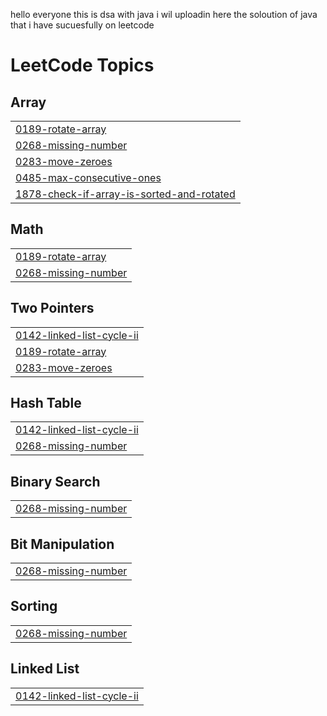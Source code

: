 hello everyone this is dsa with java i wil uploadin here the soloution of java that i have sucuesfully on leetcode

<!---LeetCode Topics Start-->
# LeetCode Topics
## Array
|  |
| ------- |
| [0189-rotate-array](https://github.com/royalharry007/DSA-WITH-JAVA/tree/master/0189-rotate-array) |
| [0268-missing-number](https://github.com/royalharry007/DSA-WITH-JAVA/tree/master/0268-missing-number) |
| [0283-move-zeroes](https://github.com/royalharry007/DSA-WITH-JAVA/tree/master/0283-move-zeroes) |
| [0485-max-consecutive-ones](https://github.com/royalharry007/DSA-WITH-JAVA/tree/master/0485-max-consecutive-ones) |
| [1878-check-if-array-is-sorted-and-rotated](https://github.com/royalharry007/DSA-WITH-JAVA/tree/master/1878-check-if-array-is-sorted-and-rotated) |
## Math
|  |
| ------- |
| [0189-rotate-array](https://github.com/royalharry007/DSA-WITH-JAVA/tree/master/0189-rotate-array) |
| [0268-missing-number](https://github.com/royalharry007/DSA-WITH-JAVA/tree/master/0268-missing-number) |
## Two Pointers
|  |
| ------- |
| [0142-linked-list-cycle-ii](https://github.com/royalharry007/DSA-WITH-JAVA/tree/master/0142-linked-list-cycle-ii) |
| [0189-rotate-array](https://github.com/royalharry007/DSA-WITH-JAVA/tree/master/0189-rotate-array) |
| [0283-move-zeroes](https://github.com/royalharry007/DSA-WITH-JAVA/tree/master/0283-move-zeroes) |
## Hash Table
|  |
| ------- |
| [0142-linked-list-cycle-ii](https://github.com/royalharry007/DSA-WITH-JAVA/tree/master/0142-linked-list-cycle-ii) |
| [0268-missing-number](https://github.com/royalharry007/DSA-WITH-JAVA/tree/master/0268-missing-number) |
## Binary Search
|  |
| ------- |
| [0268-missing-number](https://github.com/royalharry007/DSA-WITH-JAVA/tree/master/0268-missing-number) |
## Bit Manipulation
|  |
| ------- |
| [0268-missing-number](https://github.com/royalharry007/DSA-WITH-JAVA/tree/master/0268-missing-number) |
## Sorting
|  |
| ------- |
| [0268-missing-number](https://github.com/royalharry007/DSA-WITH-JAVA/tree/master/0268-missing-number) |
## Linked List
|  |
| ------- |
| [0142-linked-list-cycle-ii](https://github.com/royalharry007/DSA-WITH-JAVA/tree/master/0142-linked-list-cycle-ii) |
<!---LeetCode Topics End-->